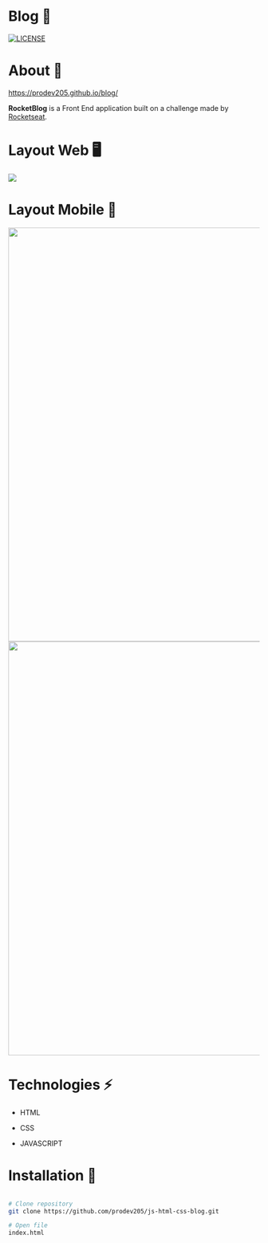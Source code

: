 # Blog 🚀
[![LICENSE](https://img.shields.io/npm/l/react)](https://github.com/EwertonSolitto/RocketBlog/blob/main/LICENSE)

# About 📝

https://prodev205.github.io/blog/

**RocketBlog** is a Front End application built on a challenge made by [Rocketseat](https://app.rocketseat.com.br).

# Layout Web 🖥️

<img src="https://github.com/prodev205/js-html-css-blog/blob/main/images/readMe/web.png" />

# Layout Mobile 📱

<p>
  <img src="https://github.com/prodev205/js-html-css-blog/blob/main/images/readMe/mobile1.jpg" height="830"/>
  <img src="https://github.com/prodev205/js-html-css-blog/blob/main/images/readMe/mobile2.jpg" height="830"/>
</p>

# Technologies ⚡
 
 - HTML

 - CSS

 - JAVASCRIPT

# Installation 🔧

```bash

# Clone repository
git clone https://github.com/prodev205/js-html-css-blog.git

# Open file
index.html

```
